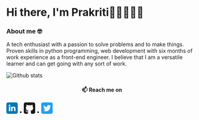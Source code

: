 # Hi there, I'm Prakriti👋🏼👨🏻‍💻
### About me 🤓
A tech enthusiast with a passion to solve problems and to make things. Proven skills in python programming, web development with six months of work experience as a front-end engineer. I believe that I am a versatile learner and can get going with any sort of work.


![Github stats](https://github-readme-stats.vercel.app/api?username=prakriti28&theme=light&show_icons=true)<h4 align='center'>📫 Reach me on</h4>

<p align='center'>

<a href = https://www.linkedin.com/in/prakriti28><img src=https://raw.githubusercontent.com/edent/SuperTinyIcons/master/images/svg/linkedin.svg height='30' weight='30'></a> • <a href = https://github.com/prakriti28><img src=https://raw.githubusercontent.com/edent/SuperTinyIcons/master/images/svg/github.svg height='30' weight='30'></a> • <a href = https://twitter.com/@w_woman__><img src=https://raw.githubusercontent.com/edent/SuperTinyIcons/master/images/svg/twitter.svg height='30' weight='30'></a>
